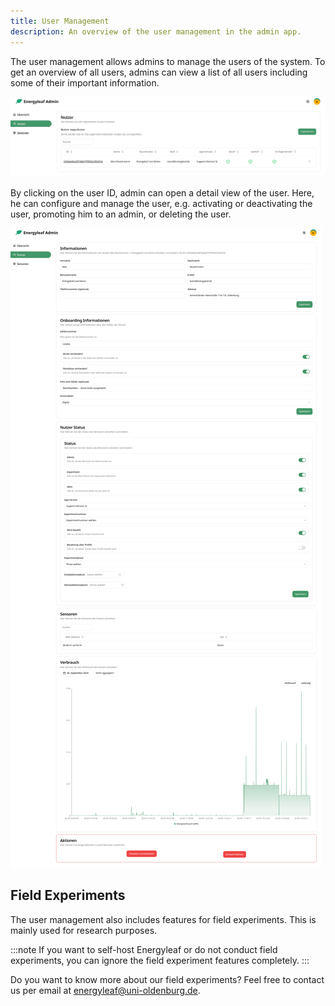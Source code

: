 ```yaml
---
title: User Management
description: An overview of the user management in the admin app.
---
```


The user management allows admins to manage the users of the system. To get an overview of all users, admins can view a list of all users including some of their important information.

![User overview](/src/assets/admin/user-management/user-management-overview.png)

By clicking on the user ID, admin can open a detail view of the user. Here, he can configure and manage the user, e.g. activating or deactivating the user, promoting him to an admin, or deleting the user.

![User detail view](/src/assets/admin/user-management/user-management-details.png)

## Field Experiments

The user management also includes features for field experiments. This is mainly used for research purposes.

:::note
If you want to self-host Energyleaf or do not conduct field experiments, you can ignore the field experiment features completely.
:::

Do you want to know more about our field experiments? Feel free to contact us per email at energyleaf@uni-oldenburg.de.